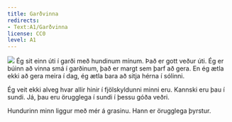 ```yaml
---
title: Garðvinna
redirects:
- Text:A1/Garðvinna
license: CC0
level: A1
---
```


<Image src="Þreyttur hundur.jpg" position="right"/>
<Book audio="Garðvinna.mp3">
Ég sit einn úti í garði með hundinum mínum.
Það er gott veður úti.
Ég er búinn að vinna smá í garðinum, það er margt sem þarf að gera.
En ég ætla ekki að gera meira í dag, ég ætla bara að sitja hérna í sólinni.

Ég veit ekki alveg hvar allir hinir í fjölskyldunni minni eru.
Kannski eru þau í sundi.
Já, þau eru örugglega í sundi í þessu góða veðri.

Hundurinn minn liggur með mér á grasinu.
Hann er örugglega þyrstur.
</Book>
